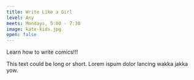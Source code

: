```yaml
---
title: Write Like a Girl
level: Any
meets: Mondays, 5:00 - 7:30
image: kate-kids.jpg
open: false
---
```


Learn how to write comics!!!

This text could be long or short.  Lorem ispum dolor lancing wakka jakka yow.